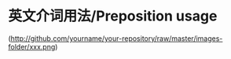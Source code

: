 # 英文介词用法/Preposition usage
(http://github.com/yourname/your-repository/raw/master/images-folder/xxx.png)
